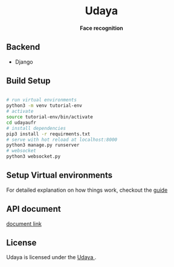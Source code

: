 <h1 align="center">
  <br>
  <br>
  Udaya
  <br>
</h1>

<h4 align="center">Face recognition 

## Backend
   - Django

## Build Setup

``` bash

# run virtual environments
python3 -m venv tutorial-env
# activate
source tutorial-env/bin/activate
cd udayaufr
# install dependencies
pip3 install -r requirments.txt
# serve with hot reload at localhost:8000
python3 manage.py runserver
# websocket
python3 websocket.py


```

## Setup Virtual environments
For detailed explanation on how things work, checkout the [guide](https://docs.python.org/3/library/venv.html)


## API document
  [document link](https://docs.google.com/document/d/1GtruxdlctatxAgrFVuV1kcDvnR5riRDii_eCo7dPkMc/edit?usp=sharing)
  
 ## License
Udaya is licensed under the [ Udaya ](LICENSE).
